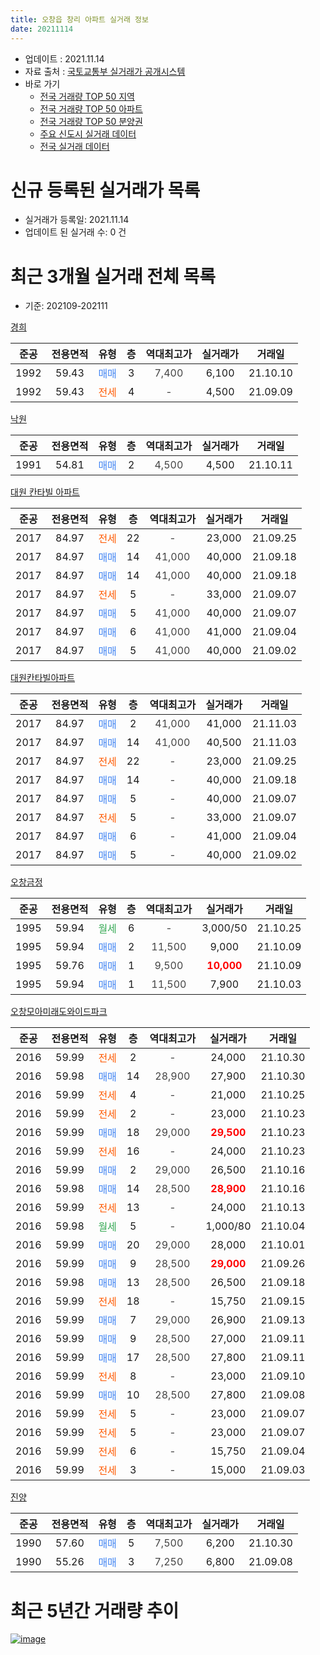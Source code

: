 ```yaml
---
title: 오창읍 창리 아파트 실거래 정보
date: 20211114
---
```


* 업데이트 : 2021.11.14
* 자료 출처 : [국토교통부 실거래가 공개시스템](http://rt.molit.go.kr)
* 바로 가기
    * [전국 거래량 TOP 50 지역](https://apt-info.github.io/apt-trade-info/tr)
    * [전국 거래량 TOP 50 아파트](https://apt-info.github.io/apt-trade-info/ta)
    * [전국 거래량 TOP 50 분양권](https://apt-info.github.io/apt-trade-info/tb)
    * [주요 신도시 실거래 데이터](https://apt-info.github.io/apt-trade-info/newtown)
    * [전국 실거래 데이터](https://apt-info.github.io/apt-trade-info/all)



<script async src="https://pagead2.googlesyndication.com/pagead/js/adsbygoogle.js"></script>
<!-- 기본광고 -->
<ins class="adsbygoogle"
     style="display:block"
     data-ad-client="ca-pub-1142216861245946"
     data-ad-slot="4805727019"
     data-ad-format="auto"
     data-full-width-responsive="true"></ins>
<script>
     (adsbygoogle = window.adsbygoogle || []).push({});
</script>


# 신규 등록된 실거래가 목록

* 실거래가 등록일: 2021.11.14
* 업데이트 된 실거래 수: 0 건




<script async src="https://pagead2.googlesyndication.com/pagead/js/adsbygoogle.js"></script>
<!-- 기본광고 -->
<ins class="adsbygoogle"
     style="display:block"
     data-ad-client="ca-pub-1142216861245946"
     data-ad-slot="4805727019"
     data-ad-format="auto"
     data-full-width-responsive="true"></ins>
<script>
     (adsbygoogle = window.adsbygoogle || []).push({});
</script>


# 최근 3개월 실거래 전체 목록
* 기준: 202109-202111


[경희](https://search.naver.com/search.naver?query=%EA%B2%BD%ED%9D%AC)

|준공|전용면적|유형|층|역대최고가|실거래가|거래일|
|:---:|:---:|:---:|:---:|:---:|:---:|:---:|
|1992|59.43|<span style="color:#4285F3">매매</span>|3|<span style="color:#444444">7,400</span>|6,100|21.10.10|
|1992|59.43|<span style="color:#FF5A00">전세</span>|4|<span style="color:#444444">-</span>|4,500|21.09.09|

[낙원](https://search.naver.com/search.naver?query=%EB%82%99%EC%9B%90)

|준공|전용면적|유형|층|역대최고가|실거래가|거래일|
|:---:|:---:|:---:|:---:|:---:|:---:|:---:|
|1991|54.81|<span style="color:#4285F3">매매</span>|2|<span style="color:#444444">4,500</span>|4,500|21.10.11|

[대원 칸타빌 아파트](https://search.naver.com/search.naver?query=%EB%8C%80%EC%9B%90+%EC%B9%B8%ED%83%80%EB%B9%8C+%EC%95%84%ED%8C%8C%ED%8A%B8)

|준공|전용면적|유형|층|역대최고가|실거래가|거래일|
|:---:|:---:|:---:|:---:|:---:|:---:|:---:|
|2017|84.97|<span style="color:#FF5A00">전세</span>|22|<span style="color:#444444">-</span>|23,000|21.09.25|
|2017|84.97|<span style="color:#4285F3">매매</span>|14|<span style="color:#444444">41,000</span>|40,000|21.09.18|
|2017|84.97|<span style="color:#4285F3">매매</span>|14|<span style="color:#444444">41,000</span>|40,000|21.09.18|
|2017|84.97|<span style="color:#FF5A00">전세</span>|5|<span style="color:#444444">-</span>|33,000|21.09.07|
|2017|84.97|<span style="color:#4285F3">매매</span>|5|<span style="color:#444444">41,000</span>|40,000|21.09.07|
|2017|84.97|<span style="color:#4285F3">매매</span>|6|<span style="color:#444444">41,000</span>|41,000|21.09.04|
|2017|84.97|<span style="color:#4285F3">매매</span>|5|<span style="color:#444444">41,000</span>|40,000|21.09.02|

[대원칸타빌아파트](https://search.naver.com/search.naver?query=%EB%8C%80%EC%9B%90%EC%B9%B8%ED%83%80%EB%B9%8C%EC%95%84%ED%8C%8C%ED%8A%B8)

|준공|전용면적|유형|층|역대최고가|실거래가|거래일|
|:---:|:---:|:---:|:---:|:---:|:---:|:---:|
|2017|84.97|<span style="color:#4285F3">매매</span>|2|<span style="color:#444444">41,000</span>|41,000|21.11.03|
|2017|84.97|<span style="color:#4285F3">매매</span>|14|<span style="color:#444444">41,000</span>|40,500|21.11.03|
|2017|84.97|<span style="color:#FF5A00">전세</span>|22|<span style="color:#444444">-</span>|23,000|21.09.25|
|2017|84.97|<span style="color:#4285F3">매매</span>|14|<span style="color:#444444">-</span>|40,000|21.09.18|
|2017|84.97|<span style="color:#4285F3">매매</span>|5|<span style="color:#444444">-</span>|40,000|21.09.07|
|2017|84.97|<span style="color:#FF5A00">전세</span>|5|<span style="color:#444444">-</span>|33,000|21.09.07|
|2017|84.97|<span style="color:#4285F3">매매</span>|6|<span style="color:#444444">-</span>|41,000|21.09.04|
|2017|84.97|<span style="color:#4285F3">매매</span>|5|<span style="color:#444444">-</span>|40,000|21.09.02|

[오창금정](https://search.naver.com/search.naver?query=%EC%98%A4%EC%B0%BD%EA%B8%88%EC%A0%95)

|준공|전용면적|유형|층|역대최고가|실거래가|거래일|
|:---:|:---:|:---:|:---:|:---:|:---:|:---:|
|1995|59.94|<span style="color:#34A853">월세</span>|6|<span style="color:#444444">-</span>|3,000/50|21.10.25|
|1995|59.94|<span style="color:#4285F3">매매</span>|2|<span style="color:#444444">11,500</span>|9,000|21.10.09|
|1995|59.76|<span style="color:#4285F3">매매</span>|1|<span style="color:#444444">9,500</span>|<b><span style="color:#FF0000">10,000</span></b>|21.10.09|
|1995|59.94|<span style="color:#4285F3">매매</span>|1|<span style="color:#444444">11,500</span>|7,900|21.10.03|

[오창모아미래도와이드파크](https://search.naver.com/search.naver?query=%EC%98%A4%EC%B0%BD%EB%AA%A8%EC%95%84%EB%AF%B8%EB%9E%98%EB%8F%84%EC%99%80%EC%9D%B4%EB%93%9C%ED%8C%8C%ED%81%AC)

|준공|전용면적|유형|층|역대최고가|실거래가|거래일|
|:---:|:---:|:---:|:---:|:---:|:---:|:---:|
|2016|59.99|<span style="color:#FF5A00">전세</span>|2|<span style="color:#444444">-</span>|24,000|21.10.30|
|2016|59.98|<span style="color:#4285F3">매매</span>|14|<span style="color:#444444">28,900</span>|27,900|21.10.30|
|2016|59.99|<span style="color:#FF5A00">전세</span>|4|<span style="color:#444444">-</span>|21,000|21.10.25|
|2016|59.99|<span style="color:#FF5A00">전세</span>|2|<span style="color:#444444">-</span>|23,000|21.10.23|
|2016|59.99|<span style="color:#4285F3">매매</span>|18|<span style="color:#444444">29,000</span>|<b><span style="color:#FF0000">29,500</span></b>|21.10.23|
|2016|59.99|<span style="color:#FF5A00">전세</span>|16|<span style="color:#444444">-</span>|24,000|21.10.23|
|2016|59.99|<span style="color:#4285F3">매매</span>|2|<span style="color:#444444">29,000</span>|26,500|21.10.16|
|2016|59.98|<span style="color:#4285F3">매매</span>|14|<span style="color:#444444">28,500</span>|<b><span style="color:#FF0000">28,900</span></b>|21.10.16|
|2016|59.99|<span style="color:#FF5A00">전세</span>|13|<span style="color:#444444">-</span>|24,000|21.10.13|
|2016|59.98|<span style="color:#34A853">월세</span>|5|<span style="color:#444444">-</span>|1,000/80|21.10.04|
|2016|59.99|<span style="color:#4285F3">매매</span>|20|<span style="color:#444444">29,000</span>|28,000|21.10.01|
|2016|59.99|<span style="color:#4285F3">매매</span>|9|<span style="color:#444444">28,500</span>|<b><span style="color:#FF0000">29,000</span></b>|21.09.26|
|2016|59.98|<span style="color:#4285F3">매매</span>|13|<span style="color:#444444">28,500</span>|26,500|21.09.18|
|2016|59.99|<span style="color:#FF5A00">전세</span>|18|<span style="color:#444444">-</span>|15,750|21.09.15|
|2016|59.99|<span style="color:#4285F3">매매</span>|7|<span style="color:#444444">29,000</span>|26,900|21.09.13|
|2016|59.99|<span style="color:#4285F3">매매</span>|9|<span style="color:#444444">28,500</span>|27,000|21.09.11|
|2016|59.99|<span style="color:#4285F3">매매</span>|17|<span style="color:#444444">28,500</span>|27,800|21.09.11|
|2016|59.99|<span style="color:#FF5A00">전세</span>|8|<span style="color:#444444">-</span>|23,000|21.09.10|
|2016|59.99|<span style="color:#4285F3">매매</span>|10|<span style="color:#444444">28,500</span>|27,800|21.09.08|
|2016|59.99|<span style="color:#FF5A00">전세</span>|5|<span style="color:#444444">-</span>|23,000|21.09.07|
|2016|59.99|<span style="color:#FF5A00">전세</span>|5|<span style="color:#444444">-</span>|23,000|21.09.07|
|2016|59.99|<span style="color:#FF5A00">전세</span>|6|<span style="color:#444444">-</span>|15,750|21.09.04|
|2016|59.99|<span style="color:#FF5A00">전세</span>|3|<span style="color:#444444">-</span>|15,000|21.09.03|


<script async src="https://pagead2.googlesyndication.com/pagead/js/adsbygoogle.js"></script>
<!-- 기본광고 -->
<ins class="adsbygoogle"
     style="display:block"
     data-ad-client="ca-pub-1142216861245946"
     data-ad-slot="4805727019"
     data-ad-format="auto"
     data-full-width-responsive="true"></ins>
<script>
     (adsbygoogle = window.adsbygoogle || []).push({});
</script>


[진양](https://search.naver.com/search.naver?query=%EC%A7%84%EC%96%91)

|준공|전용면적|유형|층|역대최고가|실거래가|거래일|
|:---:|:---:|:---:|:---:|:---:|:---:|:---:|
|1990|57.60|<span style="color:#4285F3">매매</span>|5|<span style="color:#444444">7,500</span>|6,200|21.10.30|
|1990|55.26|<span style="color:#4285F3">매매</span>|3|<span style="color:#444444">7,250</span>|6,800|21.09.08|



<script async src="https://pagead2.googlesyndication.com/pagead/js/adsbygoogle.js"></script>
<!-- 기본광고 -->
<ins class="adsbygoogle"
     style="display:block"
     data-ad-client="ca-pub-1142216861245946"
     data-ad-slot="4805727019"
     data-ad-format="auto"
     data-full-width-responsive="true"></ins>
<script>
     (adsbygoogle = window.adsbygoogle || []).push({});
</script>


# 최근 5년간 거래량 추이


<div style="width:100%;">
    <canvas id="deal_progress" height="200"></canvas>
</div>

<script>
new Chart(document.getElementById("deal_progress"), {
    type: 'line',
    data: {
        labels: ['16.01','16.02','16.03','16.04','16.05','16.06','16.07','16.08','16.09','16.10','16.11','16.12','17.01','17.02','17.03','17.04','17.05','17.06','17.07','17.08','17.09','17.10','17.11','17.12','18.01','18.02','18.03','18.04','18.05','18.06','18.07','18.08','18.09','18.10','18.11','18.12','19.01','19.02','19.03','19.04','19.05','19.06','19.07','19.08','19.09','19.10','19.11','19.12','20.01','20.02','20.03','20.04','20.05','20.06','20.07','20.08','20.09','20.10','20.11','20.12','21.01','21.02','21.03','21.04','21.05','21.06','21.07','21.08','21.09','21.10','21.11'],
        datasets: [{
            label: '매매/분양권',
            data: [24,28,28,31,25,14,17,8,18,31,23,21,16,21,32,26,14,8,6,15,5,2,7,8,8,6,7,5,6,6,5,4,3,4,4,1,5,8,7,6,6,3,7,4,5,7,12,8,8,16,11,18,53,50,6,3,4,7,18,21,33,23,9,12,9,12,15,10,16,11,2],
            borderColor: "rgba(66, 133, 243, 1)",
            backgroundColor: "rgba(66, 133, 243, 0.05)",
            borderWidth: 1,
            pointRadius: 0,
            fill: false,
            lineTension: 0
        },{
            label: '전/월세',
            data: [15,24,26,14,23,8,0,1,1,3,1,0,24,39,44,31,8,4,4,3,6,5,3,6,5,16,9,16,10,8,6,9,5,7,4,7,11,16,9,8,12,5,3,8,8,4,7,9,10,18,12,12,17,15,10,4,8,10,9,9,9,9,10,3,9,1,11,5,11,7,0],
            borderColor: "rgba(255, 90, 0, 1)",
            backgroundColor: "rgba(255, 90, 0, 0.05)",
            borderWidth: 1,
            pointRadius: 0,
            fill: false,
            lineTension: 0
        },{
            label: '합계',
            data: [39,52,54,45,48,22,17,9,19,34,24,21,40,60,76,57,22,12,10,18,11,7,10,14,13,22,16,21,16,14,11,13,8,11,8,8,16,24,16,14,18,8,10,12,13,11,19,17,18,34,23,30,70,65,16,7,12,17,27,30,42,32,19,15,18,13,26,15,27,18,2],
            borderColor: "rgba(0, 0, 0, 1)",
            backgroundColor: "rgba(0, 0, 0, 0.03)",
            borderWidth: 0.1,
            pointRadius: 0,
            fill: true,
            lineTension: 0
        }
        ]
    },
    options: {
        responsive: true,
        title: {
            display: false
        },
        tooltips: {
            mode: 'index',
            intersect: false
        },
        hover: {
            mode: 'nearest',
            intersect: true
        },
        scales: {
            xAxes: [{
                display: true,
                scaleLabel: {
                    display: true,
                    labelString: '년/월'
                }
            }],
            yAxes: [{
                display: true,
                ticks: {
                    suggestedMin: 0,
                },
                scaleLabel: {
                    display: true,
                    labelString: '실거래 수'
                }
            }]
        }
    }
});

</script>


[![image](https://apt-info.github.io/images/2020-01-03-apt-trade-info/1024x500.png)](https://play.google.com/store/apps/details?id=com.aptinfo.apttradeinfo)

